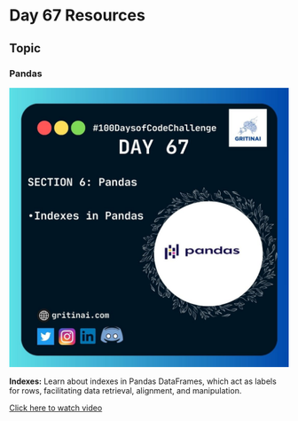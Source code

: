 # Day 67 Resources

## Topic

### Pandas

![100 days of code Day 67](https://github.com/GritinAI/100daysofcode2.0/blob/main/Images/Day67.jpg)

**Indexes:**
 Learn about indexes in Pandas DataFrames, which act as labels for rows, facilitating data retrieval, alignment, and manipulation.

[Click here to watch video](https://youtu.be/mBCG9J1TVTc?si=1Z3F4wlyMNm9Emqi)







